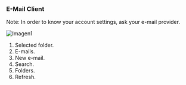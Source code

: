 ### E-Mail Client
Note: In order to know your account settings, ask your e-mail provider.

![Imagen1](http://static.energysistem.com/images/manuals/39530/537083f568d9e.jpg)

1. Selected folder.
2. E-mails.
3. New e-mail.
4. Search.
5. Folders.
6. Refresh.

